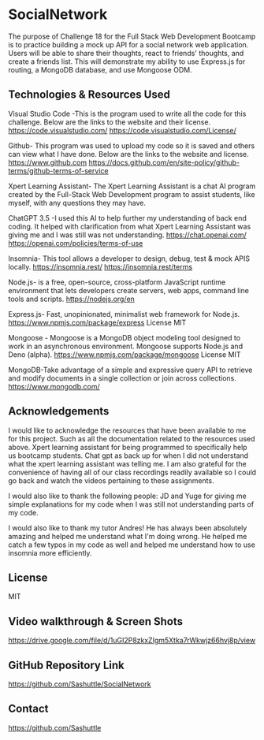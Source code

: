 # SocialNetwork
The purpose of Challenge 18 for the Full Stack Web Development Bootcamp is to practice building a mock up API for a social network web application.  Users will be able to share their thoughts, react to friends' thoughts, and create a friends list.  This will demonstrate my ability to use Express.js for routing, a MongoDB database, and use Mongoose ODM.

## Technologies & Resources Used
Visual Studio Code -This is the program used to write all the code for this challenge. Below are the links to the website and their license. https://code.visualstudio.com/ https://code.visualstudio.com/License/

Github- This program was used to upload my code so it is saved and others can view what I have done. Below are the links to the website and license. https://www.github.com https://docs.github.com/en/site-policy/github-terms/github-terms-of-service

Xpert Learning Assistant- The Xpert Learning Assistant is a chat AI program created by the Full-Stack Web Development program to assist students, like myself, with any questions they may have.

ChatGPT 3.5 -I used this AI to help further my understanding of back end coding. It helped with clarification from what Xpert Learning Assistant was giving me and I was still was not understanding. https://chat.openai.com/ https://openai.com/policies/terms-of-use

Insomnia- This tool allows a developer to design, debug, test & mock APIS locally. https://insomnia.rest/ https://insomnia.rest/terms

Node.js-  is a free, open-source, cross-platform JavaScript runtime environment that lets developers create servers, web apps, command line tools and scripts. https://nodejs.org/en

Express.js- Fast, unopinionated, minimalist web framework for Node.js. https://www.npmjs.com/package/express  License MIT

Mongoose - Mongoose is a MongoDB object modeling tool designed to work in an asynchronous environment. Mongoose supports Node.js and Deno (alpha). https://www.npmjs.com/package/mongoose License MIT

MongoDB-Take advantage of a simple and expressive query API to retrieve and modify documents in a single collection or join across collections.  https://www.mongodb.com/


## Acknowledgements
I would like to acknowledge the resources that have been available to me for this project.  Such as all the documentation related to the resources used above.  Xpert learning assistant for being programmed to specifically help us bootcamp students.  Chat gpt as back up for when I did not understand what the xpert learning assistant was telling me.  I am also grateful for the convenience of having all of our class recordings readily available so I could go back and watch the videos pertaining to these assignments. 

I would also like to thank the following people: JD and Yuge for giving me simple explanations for my code when I was still not understanding parts of my code. 

I would also like to thank my tutor Andres!  He has always been absolutely amazing and helped me understand what I'm doing wrong. He helped me catch a few typos in my code as well and helped me understand how to use insomnia more efficiently.

## License
MIT

## Video walkthrough & Screen Shots
https://drive.google.com/file/d/1uGI2P8zkxZIgm5Xtka7rWkwjz66hvj8p/view

## GitHub Repository Link
https://github.com/Sashuttle/SocialNetwork

## Contact
https://github.com/Sashuttle